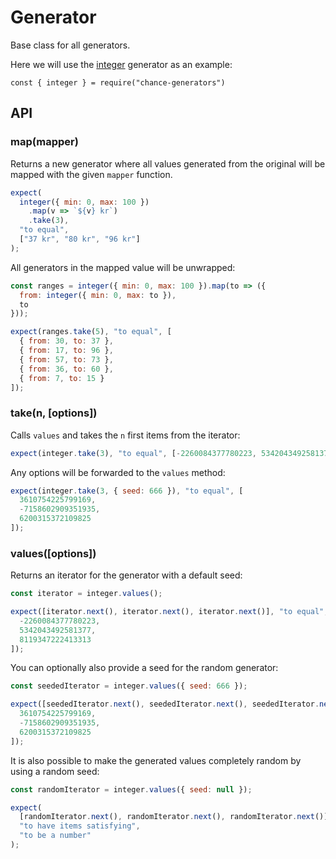 # Generator

Base class for all generators.

Here we will use the [integer](../integer/) generator as an example:

```js#evaluate:false
const { integer } = require("chance-generators")
```

## API

### map(mapper)

Returns a new generator where all values generated from the original will be
mapped with the given `mapper` function.

```js
expect(
  integer({ min: 0, max: 100 })
    .map(v => `${v} kr`)
    .take(3),
  "to equal",
  ["37 kr", "80 kr", "96 kr"]
);
```

All generators in the mapped value will be unwrapped:

```js
const ranges = integer({ min: 0, max: 100 }).map(to => ({
  from: integer({ min: 0, max: to }),
  to
}));

expect(ranges.take(5), "to equal", [
  { from: 30, to: 37 },
  { from: 17, to: 96 },
  { from: 57, to: 73 },
  { from: 36, to: 60 },
  { from: 7, to: 15 }
]);
```

### take(n, [options])

Calls `values` and takes the `n` first items from the iterator:

```js
expect(integer.take(3), "to equal", [-2260084377780223, 5342043492581377, 8119347222413313]);
```

Any options will be forwarded to the `values` method:

```js
expect(integer.take(3, { seed: 666 }), "to equal", [
  3610754225799169,
  -7158602909351935,
  6200315372109825
]);
```

### values([options])

Returns an iterator for the generator with a default seed:

```js
const iterator = integer.values();

expect([iterator.next(), iterator.next(), iterator.next()], "to equal", [
  -2260084377780223,
  5342043492581377,
  8119347222413313
]);
```

You can optionally also provide a seed for the random generator:

```js
const seededIterator = integer.values({ seed: 666 });

expect([seededIterator.next(), seededIterator.next(), seededIterator.next()], "to equal", [
  3610754225799169,
  -7158602909351935,
  6200315372109825
]);
```

It is also possible to make the generated values completely random by using a
random seed:

```js
const randomIterator = integer.values({ seed: null });

expect(
  [randomIterator.next(), randomIterator.next(), randomIterator.next()],
  "to have items satisfying",
  "to be a number"
);
```
